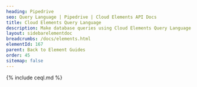 ```yaml
---
heading: Pipedrive
seo: Query Language | Pipedrive | Cloud Elements API Docs
title: Cloud Elements Query Language
description: Make database queries using Cloud Elements Query Language.
layout: sidebarelementdoc
breadcrumbs: /docs/elements.html
elementId: 167
parent: Back to Element Guides
order: 45
sitemap: false
---
```


{% include ceql.md %}
